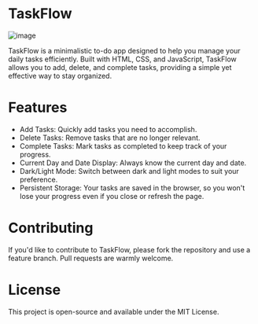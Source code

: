 # TaskFlow
![image](https://github.com/ephraimdjeket/TaskFlow/assets/45997915/efe87c8a-0c2c-4f8b-9f5c-24527f38fc3e)

TaskFlow is a minimalistic to-do app designed to help you manage your daily tasks efficiently. Built with HTML, CSS, and JavaScript, TaskFlow allows you to add, delete, and complete tasks, providing a simple yet effective way to stay organized.

# Features
- Add Tasks: Quickly add tasks you need to accomplish.
- Delete Tasks: Remove tasks that are no longer relevant.
- Complete Tasks: Mark tasks as completed to keep track of your progress.
- Current Day and Date Display: Always know the current day and date.
- Dark/Light Mode: Switch between dark and light modes to suit your preference.
- Persistent Storage: Your tasks are saved in the browser, so you won't lose your progress even if you close or refresh the page.
  
# Contributing
If you'd like to contribute to TaskFlow, please fork the repository and use a feature branch. Pull requests are warmly welcome.

# License
This project is open-source and available under the MIT License.
